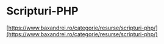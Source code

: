 # Scripturi-PHP
[https://www.baxandrei.ro/categorie/resurse/scripturi-php/](https://www.baxandrei.ro/categorie/resurse/scripturi-php/)
